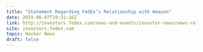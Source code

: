```yaml
---
title: "Statement Regarding FedEx’s Relationship with Amazon"
date: 2019-06-07T19:31:16Z
link: http://investors.fedex.com/news-and-events/investor-news/news-release-details/2019/Statement-Regarding-FedEx-Corporations-Relationship-with-Amazoncom-Inc-/default.aspx?utm_medium=RSS&utm_source=hune
site: investors.fedex.com
topic: Hacker News
draft: false
---
```

